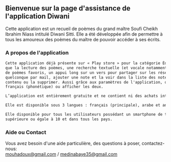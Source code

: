 ## Bienvenue sur la page d'assistance de l'application Diwani
Cette application est un recueil de poèmes du grand maître Soufi Cheikh Ibrahim Niass intitulé Diwani Sitti.
Elle a été développée afin de permettre à tous les amoureux des poèmes du maître de pouvoir accéder à ses écrits.

### A propos de l'application

```markdown
Cette application déjà présente sur « Play store » pour la catégorie Éducation, regorge des fonctionnalités tels
que la lecture des poèmes, une recherche textuelle (et vocale notamment dans une version future), une sélection
de poèmes favoris, un appui long sur un vers pour partager sur les réseaux sociaux, copier ou signaler une erreur
quelconque par mail, ajouter une note et la voir dans la liste des notes prises. Sur une note, on peut modifier le 
contenu ou la supprimer. Aussi grâce aux paramètres de l'application, on peut afficher les vers en arabe ou en 
français (phonétique) ou afficher les deux.

L’application est entièrement gratuite et ne contient ni des achats intégrés et/ou des abonnements.

Elle est disponible sous 3 langues : français (principale), arabe et anglais selon la langue locale du téléphone.

Elle disponible pour tous les utilisateurs possédant un smartphone de type IOS avec une version
supérieure ou égale à 10 et dans tous les pays.
```

### Aide ou Contact

Vous avez besoin d'une aide particulière, des questions à poser, contactez-nous: <br>
<a>mouhadoux@gmail.com</a> / <a>medinabaye35@gmail.com</a>
